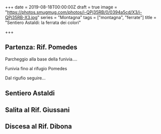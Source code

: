 +++
date = 2019-08-18T00:00:00Z
draft = true
image = "https://photos.smugmug.com/photos/i-QPj35RB/0/0394a5cd/X3/i-QPj35RB-X3.jpg"
series = "Montagna"
tags = ["montagna", "ferrate"]
title = "Sentiero Astaldi: la ferrata dei colori"

+++
## Partenza: Rif. Pomedes

Parcheggio alla base della funivia....

Funivia fino al rifugio Pomedes

Dal rigufio seguire...

## Sentiero Astaldi

## Salita al Rif. Giussani

## Discesa al Rif. Dibona